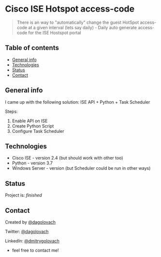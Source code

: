 # Cisco ISE Hotspot access-code
> There is an way to "automatically" change the guest HotSpot access-code at a given interval (lets say daily) - Daily auto generate access-code for the ISE Hostspot portal

## Table of contents
* [General info](#general-info)
* [Technologies](#technologies)
* [Status](#status)
* [Contact](#contact)

## General info
I came up with the following solution: ISE API + Python + Task Scheduler

Steps:

1. Enable API on ISE
2. Create Python Script
3. Configure Task Scheduler

## Technologies
* Cisco ISE - version 2.4 (but should work with other too)
* Python - version 3.7
* Windows Server - version (but Scheduler could be run in other ways)

## Status
Project is: _finished_

## Contact
Created by [@dagolovach](https://dmitrygolovach.com) 

Twitter: [@dagolovach](https://twitter.com/dagolovach)

LinkedIn: [@dmitrygolovach](https://www.linkedin.com/in/dmitrygolovach/)

- feel free to contact me!


